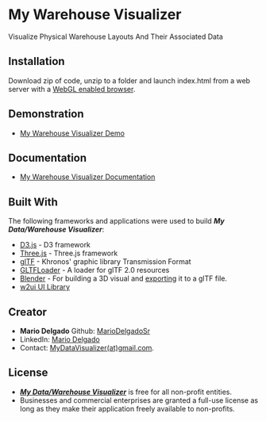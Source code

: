 # My Warehouse Visualizer
 Visualize Physical Warehouse Layouts And Their Associated Data
 
## Installation

Download zip of code, unzip to a folder and launch index.html from a web server with a [WebGL enabled browser](https://get.webgl.org/). 

## Demonstration	

* [My Warehouse Visualizer Demo](https://www.mydatavisualizer.com/demo/warehouse/)

## Documentation

* [My Warehouse Visualizer Documentation](https://github.com/MarioDelgadoSr/MyWarehouseVisualizerDoc#my-warehouse-visualizer-documentation)

## Built With

The following frameworks and applications were used to build ***My Data/Warehouse Visualizer***:

* [D3.js](https://d3js.org/) - D3 framework
* [Three.js](https://threejs.org/) - Three.js framework
* [glTF](https://www.khronos.org/gltf/) - Khronos' graphic library Transmission Format
* [GLTFLoader](https://threejs.org/docs/index.html#examples/loaders/GLTFLoader) - A loader for glTF 2.0 resources
* [Blender](https://www.blender.org/) - For building a 3D visual and [exporting](https://docs.blender.org/manual/en/dev/addons/io_gltf2.html) it to a glTF file.
* [w2ui UI Library](http://w2ui.com/web/) 

## Creator

* **Mario Delgado** Github: [MarioDelgadoSr](https://github.com/MarioDelgadoSr)
* LinkedIn: [Mario Delgado](https://www.linkedin.com/in/mario-delgado-5b6195155/)
* Contact: [MyDataVisualizer(at)gmail.com](mailto:MyDataVisualizer@gmail.com). 

## License

* [***My Data/Warehouse Visualizer***](http://MyDataVisualizer.com) is free for all non-profit entities.  
* Businesses and commercial enterprises are granted a full-use license as long as they make their application freely available to non-profits.  